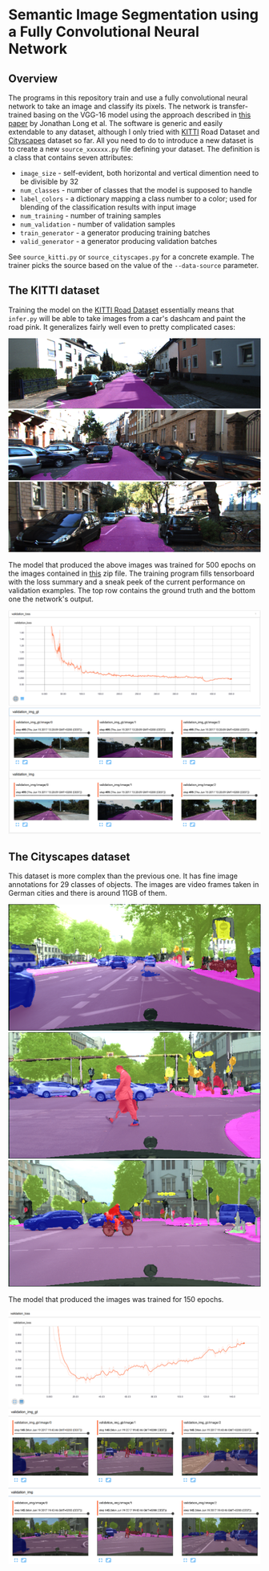 
Semantic Image Segmentation using a Fully Convolutional Neural Network
======================================================================

Overview
--------

The programs in this repository train and use a fully convolutional neural
network to take an image and classify its pixels. The network is
transfer-trained basing on the VGG-16 model using the approach described in
[this paper][1] by Jonathan Long et al. The software is generic and easily
extendable to any dataset, although I only tried with [KITTI][2] Road
Dataset and [Cityscapes][4] dataset so far. All you need to do to introduce a
new dataset is to create a new `source_xxxxxx.py` file defining your dataset.
The definition is a class that contains seven attributes:

 * `image_size` - self-evident, both horizontal and vertical dimention need to
   be divisible by 32
 * `num_classes` - number of classes that the model is supposed to handle
 * `label_colors` - a dictionary mapping a class number to a color; used for
    blending of the classification results with input image
 * `num_training` - number of training samples
 * `num_validation` - number of validation samples
 * `train_generator` - a generator producing training batches
 * `valid_generator` - a generator producing validation batches

See `source_kitti.py` or `source_cityscapes.py` for a concrete example. The
trainer picks the source based on the value of the `--data-source` parameter.

The KITTI dataset
-----------------

Training the model on the [KITTI Road Dataset][2] essentially means that
`infer.py` will be able to take images from a car's dashcam and paint the road
pink. It generalizes fairly well even to pretty complicated cases:

![Example #1][img1]
![Example #2][img2]
![Example #3][img3]

The model that produced the above images was trained for 500 epochs on the images
contained in [this][3] zip file. The training program fills tensorboard with the
loss summary and a sneak peek of the current performance on validation examples.
The top row contains the ground truth and the bottom one the network's output.

![Loss][img4]
![Validation examples][img5]

The Cityscapes dataset
----------------------

This dataset is more complex than the previous one. It has fine image
annotations for 29 classes of objects. The images are video frames taken in
German cities and there is around 11GB of them.

![Example #1][img6]
![Example #2][img7]
![Example #3][img8]

The model that produced the images was trained for 150 epochs.

![Loss][img9]
![Validation examples][img10]

[1]: https://people.eecs.berkeley.edu/~jonlong/long_shelhamer_fcn.pdf
[2]: http://www.cvlibs.net/datasets/kitti/eval_road.php
[3]: http://www.cvlibs.net/download.php?file=data_road.zip
[4]: https://www.cityscapes-dataset.com/

[img1]: assets/uu_000022.png
[img2]: assets/uu_000095.png
[img3]: assets/uu_000099.png
[img4]: assets/kitti_validation_loss.png
[img5]: assets/kitti_validation_examples.png

[img6]: assets/berlin_000000_000019_leftImg8bit.png
[img7]: assets/berlin_000002_000019_leftImg8bit.png
[img8]: assets/berlin_000003_000019_leftImg8bit.png
[img9]: assets/cityscapes_validation_loss.png
[img10]: assets/cityscapes_validation_examples.png
